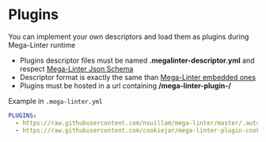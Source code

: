<!-- markdownlint-disable MD013 -->
<!-- Generated by .automation/build.py, please do not update manually -->
<!-- plugins-section-start -->

# Plugins

You can implement your own descriptors and load them as plugins during Mega-Linter runtime

- Plugins descriptor files must be named **.megalinter-descriptor.yml** and respect [Mega-Linter Json Schema](https://github.com/nvuillam/mega-linter/blob/master/megalinter/descriptors/schemas/megalinter-descriptor.jsonschema.json)
- Descriptor format is exactly the same than [Mega-Linter embedded ones](https://github.com/nvuillam/mega-linter/tree/master/megalinter/descriptors)
- Plugins must be hosted in a url containing **/mega-linter-plugin-/**

Example in `.mega-linter.yml`

```yaml
PLUGINS:
  - https://raw.githubusercontent.com/nvuillam/mega-linter/master/.automation/test/mega-linter-plugin-test/test.megalinter-descriptor.yml
  - https://raw.githubusercontent.com/cookiejar/mega-linter-plugin-cookietemple/master/cookietemple.megalinter-descriptor.yml
```


<!-- plugins-section-end -->
